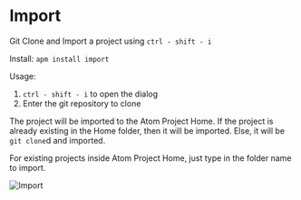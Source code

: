 # Import

Git Clone and Import a project using `ctrl - shift - i`

Install: `apm install import`

Usage:
  1. `ctrl - shift - i` to open the dialog
  2. Enter the git repository to clone

The project will be imported to the Atom Project Home.
If the project is already existing in the Home folder, then it will be imported.
Else, it will be `git clone`d and imported.

For existing projects inside Atom Project Home, just type in the folder name
to import.

![Import](https://raw.github.com/ezhilvendhan/import/master/import.gif)
